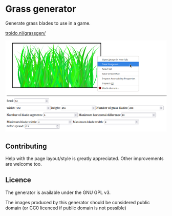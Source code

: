 # Grass generator

Generate grass blades to use in a game.

[troido.nl/grassgen/](https://troido.nl/grassgen/)

![usage screenshot](grassgen_usage.png)

## Contributing

Help with the page layout/style is greatly appreciated.
Other improvements are welcome too.

## Licence
The generator is available under the GNU GPL v3.

The images produced by this generator should be considered public domain (or CC0 licenced if public domain is not possible)
